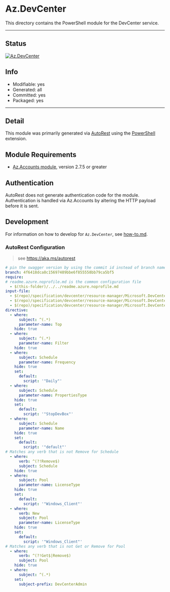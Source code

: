 <!-- region Generated -->
# Az.DevCenter
This directory contains the PowerShell module for the DevCenter service.

---
## Status
[![Az.DevCenter](https://img.shields.io/powershellgallery/v/Az.DevCenter.svg?style=flat-square&label=Az.DevCenter "Az.DevCenter")](https://www.powershellgallery.com/packages/Az.DevCenter/)

## Info
- Modifiable: yes
- Generated: all
- Committed: yes
- Packaged: yes

---
## Detail
This module was primarily generated via [AutoRest](https://github.com/Azure/autorest) using the [PowerShell](https://github.com/Azure/autorest.powershell) extension.

## Module Requirements
- [Az.Accounts module](https://www.powershellgallery.com/packages/Az.Accounts/), version 2.7.5 or greater

## Authentication
AutoRest does not generate authentication code for the module. Authentication is handled via Az.Accounts by altering the HTTP payload before it is sent.

## Development
For information on how to develop for `Az.DevCenter`, see [how-to.md](how-to.md).
<!-- endregion -->

### AutoRest Configuration
> see https://aka.ms/autorest

```yaml
# pin the swagger version by using the commit id instead of branch name
branch: 4f6418dca8c15697489bbe6f855558bb79ca5bf5
require:
# readme.azure.noprofile.md is the common configuration file
  - $(this-folder)/../../readme.azure.noprofile.md
input-file:
  - $(repo)/specification/devcenter/resource-manager/Microsoft.DevCenter/stable/2023-04-01/commonDefinitions.json
  - $(repo)/specification/devcenter/resource-manager/Microsoft.DevCenter/stable/2023-04-01/devcenter.json
  - $(repo)/specification/devcenter/resource-manager/Microsoft.DevCenter/stable/2023-04-01/vdi.json
directive:
  - where:
      subject: ^(.*)
      parameter-name: Top
    hide: true
  - where:
      subject: ^(.*)
      parameter-name: Filter
    hide: true
  - where:
      subject: Schedule
      parameter-name: Frequency
    hide: true
    set:
      default:
        script: '"Daily"'
  - where:
      subject: Schedule
      parameter-name: PropertiesType
    hide: true
    set:
      default:
        script: '"StopDevBox"'
  - where:
      subject: Schedule
      parameter-name: Name
    hide: true
    set:
      default:
        script: '"default"'
# Matches any verb that is not Remove for Schedule
  - where:
      verb: ^(?!Remove$)
      subject: Schedule
    hide: true
  - where:
      subject: Pool
      parameter-name: LicenseType
    hide: true
    set:
      default:
        script: '"Windows_Client"'
  - where:
      verb: New
      subject: Pool
      parameter-name: LicenseType
    hide: true
    set:
      default:
        script: '"Windows_Client"'
# Matches any verb that is not Get or Remove for Pool
  - where:
      verb: ^(?!Get$|Remove$)
      subject: Pool
    hide: true
  - where:
      subject: ^(.*)
    set:
      subject-prefix: DevCenterAdmin
```
